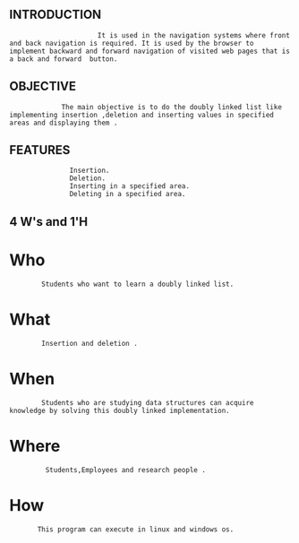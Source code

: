 ## INTRODUCTION 
                          
                          It is used in the navigation systems where front and back navigation is required. It is used by the browser to implement backward and forward navigation of visited web pages that is a back and forward  button.


## OBJECTIVE 
                 
                 The main objective is to do the doubly linked list like implementing insertion ,deletion and inserting values in specified areas and displaying them .

## FEATURES 
                  
                   Insertion.
                   Deletion.
                   Inserting in a specified area.
                   Deleting in a specified area.

                        

 ## 4 W's and 1'H

# Who
            
            Students who want to learn a doubly linked list.
# What
            
            Insertion and deletion .
# When
            
            Students who are studying data structures can acquire knowledge by solving this doubly linked implementation.

# Where
             
             Students,Employees and research people .
# How
           
           This program can execute in linux and windows os.
